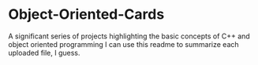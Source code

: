 # Object-Oriented-Cards
A significant series of projects highlighting the basic concepts of C++ and object oriented programming
I can use this readme to summarize each uploaded file, I guess.
